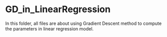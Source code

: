 # GD_in_LinearRegression

In this folder, all files are about using Gradient Descent method to compute the parameters in linear regression model.

